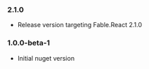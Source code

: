 ### 2.1.0

* Release version targeting Fable.React 2.1.0

### 1.0.0-beta-1

* Initial nuget version
